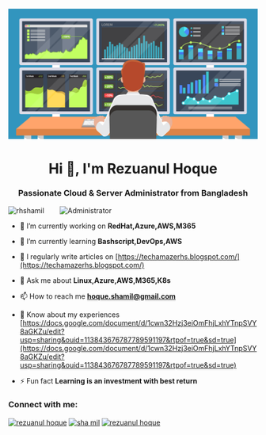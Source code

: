![logo](https://github.com/RHShamil/RHShamil/blob/main/scom-performance-mmonitoring-tools.jpg)
<h1 align="center">Hi 👋, I'm Rezuanul Hoque</h1>
<h3 align="center">Passionate Cloud & Server Administrator from Bangladesh</h3>

<img align="right" alt="Administrator" width="400" src="https://static.vecteezy.com/system/resources/previews/014/362/759/non_2x/system-administrator-icon-cartoon-computer-server-vector.jpg">

<p align="left"> <img src="https://komarev.com/ghpvc/?username=rhshamil&label=Profile%20views&color=0e75b6&style=flat" alt="rhshamil" /> </p>

- 🔭 I’m currently working on **RedHat,Azure,AWS,M365**

- 🌱 I’m currently learning **Bashscript,DevOps,AWS**

- 📝 I regularly write articles on [https://techamazerhs.blogspot.com/](https://techamazerhs.blogspot.com/)

- 💬 Ask me about **Linux,Azure,AWS,M365,K8s**

- 📫 How to reach me **hoque.shamil@gmail.com**

- 📄 Know about my experiences [https://docs.google.com/document/d/1cwn32Hzj3eiOmFhjLxhYTnpSVY8aGKZu/edit?usp=sharing&ouid=113843676787789591197&rtpof=true&sd=true](https://docs.google.com/document/d/1cwn32Hzj3eiOmFhjLxhYTnpSVY8aGKZu/edit?usp=sharing&ouid=113843676787789591197&rtpof=true&sd=true)

- ⚡ Fun fact **Learning is an investment with best return**

<h3 align="left">Connect with me:</h3>
<p align="left">
<a href="https://www.linkedin.com/in/rezuanul-hoque-3258991a1/" target="blank"><img align="center" src="https://raw.githubusercontent.com/rahuldkjain/github-profile-readme-generator/master/src/images/icons/Social/linked-in-alt.svg" alt="rezuanul hoque" height="30" width="40" /></a>
<a href="https://fb.com/sha mil" target="blank"><img align="center" src="https://raw.githubusercontent.com/rahuldkjain/github-profile-readme-generator/master/src/images/icons/Social/facebook.svg" alt="sha mil" height="30" width="40" /></a>
<a href="https://www.youtube.com/c/rezuanul hoque" target="blank"><img align="center" src="https://raw.githubusercontent.com/rahuldkjain/github-profile-readme-generator/master/src/images/icons/Social/youtube.svg" alt="rezuanul hoque" height="30" width="40" /></a>
</p>


